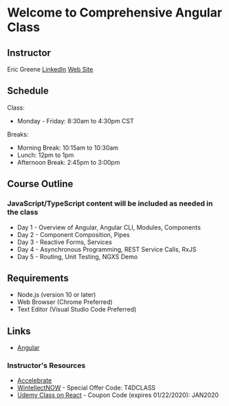 # Welcome to Comprehensive Angular Class

## Instructor

Eric Greene [LinkedIn](https://www.linkedin.com/in/erict4dio/) [Web Site](http://www.t4d.io)

## Schedule

Class:

- Monday - Friday: 8:30am to 4:30pm CST

Breaks:

- Morning Break: 10:15am to 10:30am
- Lunch: 12pm to 1pm
- Afternoon Break: 2:45pm to 3:00pm

## Course Outline

### JavaScript/TypeScript content will be included as needed in the class

- Day 1 - Overview of Angular, Angular CLI, Modules, Components
- Day 2 - Component Composition, Pipes
- Day 3 - Reactive Forms, Services
- Day 4 - Asynchronous Programming, REST Service Calls, RxJS
- Day 5 - Routing, Unit Testing, NGXS Demo

## Requirements

- Node.js (version 10 or later)
- Web Browser (Chrome Preferred)
- Text Editor (Visual Studio Code Preferred)

## Links

- [Angular](https://angular.io/)

### Instructor's Resources

- [Accelebrate](https://www.accelebrate.com/)
- [WintellectNOW](https://www.wintellectnow.com/Home/Instructor?instructorId=EricGreene) - Special Offer Code: T4DCLASS
- [Udemy Class on React](https://www.udemy.com/course/getting-started-with-react/?couponCode=JAN2020) - Coupon Code (expires 01/22/2020): JAN2020

